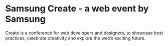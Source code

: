 # Samsung Create - a web event by Samsung

Create is a conference for web developers and designers, to showcase best practices, celebrate creativity and explore the web’s exciting future.
